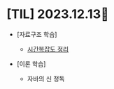 # [TIL] 2023.12.13📒
 
* [자료구조 학습]
  * [시간복잡도 정리](../Study/DataStructure/시간복잡도.md)

* [이론 학습]
  * 자바의 신 정독
